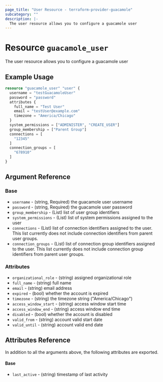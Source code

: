 ```yaml
---
page_title: "User Resource - terraform-provider-guacamole"
subcategory: ""
description: |-
  The user resource allows you to configure a guacamole user
---
```


# Resource `guacamole_user`

The user resource allows you to configure a guacamole user

## Example Usage

```terraform
resource "guacamole_user" "user" {
  username = "testGuacamoleUser"
  password = "password"
  attributes {
    full_name = "Test User"
    email = "testUser@example.com"
    timezone = "America/Chicago"
  }
  system_permissions = ["ADMINISTER", "CREATE_USER"]
  group_membership = ["Parent Group"]
  connections = [
    "12345"
  ]
  connection_groups = [
    "678910"
  ]
}

```

## Argument Reference

### Base

- `username` -  (string, Required) the guacamole user username
- `password` -  (string, Required) the guacamole user password
- `group_membership` - (List) list of user group identifiers
- `system_permissions` - (List) list of system permissions assigned to the user
- `connections` - (List) list of connection identifiers assigned to the user.  This list currently does not include connection identifiers from parent user groups.
- `connection_groups` - (List) list of connection group identifiers assigned to the user.  This list currently does not include connection group identifiers from parent user groups.

### Attributes

- `organizational_role` - (string) assigned organizational role
- `full_name` - (string) full name
- `email` - (string) email address
- `expired` - (bool) whether the account is expired
- `timezone` - (string) the timezone string ("America/Chicago")
- `access_window_start` - (string) access window start time
- `access_window_end` - (string) access window end time
- `disabled` - (bool) whether the account is disabled
- `valid_from` - (string) account valid start date
- `valid_until` - (string) account valid end date

## Attributes Reference

In addition to all the arguments above, the following attributes are exported.

#### Base
- `last_active` - (string) timestamp of last activity
